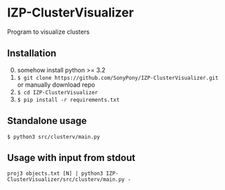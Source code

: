 # IZP-ClusterVisualizer
Program to visualize clusters

Installation
---------------
0. somehow install python >= 3.2
0. `$ git clone https://github.com/SonyPony/IZP-ClusterVisualizer.git` or manually download repo
0. `$ cd IZP-ClusterVisualizer`
0. `$ pip install -r requirements.txt`

Standalone usage
---------------
`$ python3 src/clusterv/main.py`

Usage with input from stdout
---------------
`proj3 objects.txt [N] | python3 IZP-ClusterVisualizer/src/clusterv/main.py -`
